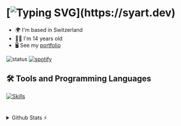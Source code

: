 
# [![Typing SVG](https://readme-typing-svg.herokuapp.com?font=Fira+Code&weight=600&size=30&pause=1000&color=F7F7F7&random=false&width=435&lines=+Hello!;I+am+Syart!)](https://syart.dev)



* 🌍  I'm based in Switzerland
* 👨‍💻  I'm 14 years old
* 🖥️  See my [portfolio](http://syart.vercel.app)

![status](https://nocache.advaith.workers.dev?url=https://img.shields.io/endpoint?url=https://dev.discordprofiles.me/api/badge/status/456483912420556800?simple=true)
[![spotify](https://nocache.advaith.workers.dev?url=https://img.shields.io/endpoint?url=https://dev.discordprofiles.me/api/badge/spotify/456483912420556800)](https://dev.discordprofiles.me/openspotify/456483912420556800)


<h2>🛠️ Tools and Programming Languages</h2>
<a href="https://syart.vercel.app">
    <img src="https://skillicons.dev/icons?i=windows,vscode,pycharm,python,js,nodejs,react,html,css,github,git," alt="Skills">
</a>

#

<details>
  <summary>Github Stats ⚡</summary>
  
  <a href="#">![Github stats](https://github-readme-stats.vercel.app/api?username=syartzahiri&theme=blueberry&count_private=true&hide_border=true&line_height=20)</a>
  <a href="#">![Top Langs](https://github-readme-stats.vercel.app/api/top-langs/?username=syartzahiri&layout=compact&theme=blueberry&count_private=true&hide_border=true)</a>
</details>


